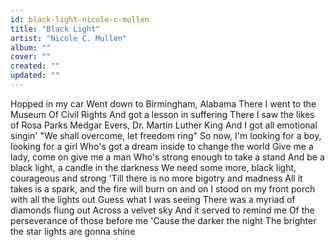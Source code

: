 ```yaml
---
id: black-light-nicole-c-mullen
title: "Black Light"
artist: "Nicole C. Mullen"
album: ""
cover: ""
created: ""
updated: ""
---
```


Hopped in my car
Went down to Birmingham, Alabama
There I went to the Museum Of Civil Rights
And got a lesson in suffering
There I saw the likes of Rosa Parks
Medgar Evers, Dr. Martin Luther King
And I got all emotional singin'
"We shall overcome, let freedom ring"
So now, I'm looking for a boy, looking for a girl
Who's got a dream inside to change the world
Give me a lady, come on give me a man
Who's strong enough to take a stand
And be a black light, a candle in the darkness
We need some more, black light, courageous and strong
'Till there is no more bigotry and madness
All it takes is a spark, and the fire will burn on and on
I stood on my front porch with all the lights out
Guess what I was seeing
There was a myriad of diamonds flung out
Across a velvet sky
And it served to remind me
Of the perseverance of those before me
'Cause the darker the night
The brighter the star lights are gonna shine